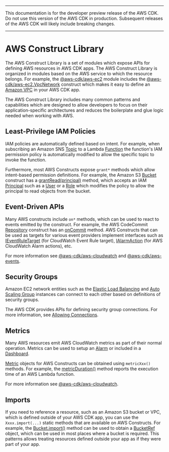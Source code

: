 --------

 This documentation is for the developer preview release of the AWS CDK\. Do not use this version of the AWS CDK in production\. Subsequent releases of the AWS CDK will likely include breaking changes\. 

--------

# AWS Construct Library<a name="aws_construct_lib"></a>

The AWS Construct Library is a set of modules which expose APIs for defining AWS resources in AWS CDK apps\. The AWS Construct Library is organized in modules based on the AWS service to which the resource belongs\. For example, the [@aws\-cdk/aws\-ec2](https://awslabs.github.io/aws-cdk/refs/_aws-cdk_aws-ec2.html#module-@aws-cdk/aws-ec2) module includes the [@aws\-cdk/aws\-ec2\.VpcNetwork](https://awslabs.github.io/aws-cdk/refs/_aws-cdk_aws-ec2.html#@aws-cdk/aws-ec2.VpcNetwork) construct which makes it easy to define an [Amazon VPC](https://aws.amazon.com/vpc) in your AWS CDK app\.

The AWS Construct Library includes many common patterns and capabilities which are designed to allow developers to focus on their application\-specific architectures and reduces the boilerplate and glue logic needed when working with AWS\.

## Least\-Privilege IAM Policies<a name="aws_construct_lib_least-privilege"></a>

IAM policies are automatically defined based on intent\. For example, when subscribing an Amazon SNS [Topic](https://awslabs.github.io/aws-cdk/refs/_aws-cdk_aws-sns.html#@aws-cdk/aws-sns.Topic) to a Lambda [Function](https://awslabs.github.io/aws-cdk/refs/_aws-cdk_aws-lambda.html#@aws-cdk/aws-lambda.Function) the function's IAM permission policy is automatically modified to allow the specific topic to invoke the function\.

Furthermore, most AWS Constructs expose `grant*` methods which allow intent\-based permission definitions\. For example, the Amazon S3 [Bucket](https://awslabs.github.io/aws-cdk/refs/_aws-cdk_aws-s3.html#bucket) construct has a [grantRead\(principal\)](https://awslabs.github.io/aws-cdk/refs/_aws-cdk_aws-s3.html#@aws-cdk/aws-s3.BucketRef.grantRead) method, which accepts an IAM [Principal](https://awslabs.github.io/aws-cdk/refs/_aws-cdk_aws-iam.html#iprincipal-interface) such as a [User](https://awslabs.github.io/aws-cdk/refs/_aws-cdk_aws-iam.html#user) or a [Role](https://awslabs.github.io/aws-cdk/refs/_aws-cdk_aws-iam.html#role) which modifies the policy to allow the principal to read objects from the bucket\.

## Event\-Driven APIs<a name="aws_construct_lib_event_driven"></a>

Many AWS constructs include `on*` methods, which can be used to react to events emitted by the construct\. For example, the AWS CodeCommit [Repository](https://awslabs.github.io/aws-cdk/refs/_aws-cdk_aws-codecommit.html#Repository) construct has an [onCommit](https://awslabs.github.io/aws-cdk/refs/_aws-cdk_aws-codecommit.html#@aws-cdk/aws-codecommit.RepositoryRef.onCommit) method\. AWS Constructs that can be used as targets for various event providers implement interfaces such as [IEventRuleTarget](https://awslabs.github.io/aws-cdk/refs/_aws-cdk_aws-events.html#ieventruletarget-interface) \(for CloudWatch Event Rule target\), [IAlarmAction](https://awslabs.github.io/aws-cdk/refs/_aws-cdk_aws-cloudwatch.html#ialarmaction-interface) \(for AWS CloudWatch Alarm actions\), etc\.

For more information see [@aws\-cdk/aws\-cloudwatch](https://awslabs.github.io/aws-cdk/refs/_aws-cdk_aws-cloudwatch.html) and [@aws\-cdk/aws\-events](https://awslabs.github.io/aws-cdk/refs/_aws-cdk_aws-events.html)\.

## Security Groups<a name="aws_construct_lib_security_groups"></a>

Amazon EC2 network entities such as the [Elastic Load Balancing](https://awslabs.github.io/aws-cdk/refs/_aws-cdk_aws-elasticloadbalancingv2.html) and [Auto Scaling Group](https://awslabs.github.io/aws-cdk/refs/_aws-cdk_aws-autoscaling.html#auto-scaling-group) instances can connect to each other based on definitions of security groups\.

The AWS CDK provides APIs for defining security group connections\. For more information, see [Allowing Connections](https://awslabs.github.io/aws-cdk/refs/_aws-cdk_aws-ec2.html#allowing-connections)\.

## Metrics<a name="aws_construct_lib_metrics"></a>

Many AWS resources emit AWS CloudWatch metrics as part of their normal operation\. Metrics can be used to setup an [Alarm](https://awslabs.github.io/aws-cdk/refs/_aws-cdk_aws-cloudwatch.html#@aws-cdk/aws-cloudwatch.Alarm) or included in a [Dashboard](https://awslabs.github.io/aws-cdk/refs/_aws-cdk_aws-cloudwatch.html#@aws-cdk/aws-cloudwatch.Dashboard)\.

[Metric](https://awslabs.github.io/aws-cdk/refs/_aws-cdk_aws-cloudwatch.html#@aws-cdk/aws-cloudwatch.Metric) objects for AWS Constructs can be obtained using `metricXxx()` methods\. For example, the [metricDuration\(\)](https://awslabs.github.io/aws-cdk/refs/_aws-cdk_aws-lambda.html#@aws-cdk/aws-lambda.FunctionRef.metricDuration) method reports the execution time of an AWS Lambda function\.

For more information see [@aws\-cdk/aws\-cloudwatch](https://awslabs.github.io/aws-cdk/refs/_aws-cdk_aws-cloudwatch.html)\.

## Imports<a name="aws_construct_imports"></a>

If you need to reference a resource, such as an Amazon S3 bucket or VPC, which is defined outside of your AWS CDK app, you can use the `Xxxx.import(...)` static methods that are available on AWS Constructs\. For example, the [Bucket\.import\(\)](https://awslabs.github.io/aws-cdk/refs/_aws-cdk_aws-s3.html#@aws-cdk/aws-s3.BucketRef.import) method can be used to obtain a [BucketRef](https://awslabs.github.io/aws-cdk/refs/_aws-cdk_aws-s3.html#@aws-cdk/aws-s3.BucketRef) object, which can be used in most places where a bucket is required\. This patterns allows treating resources defined outside your app as if they were part of your app\.